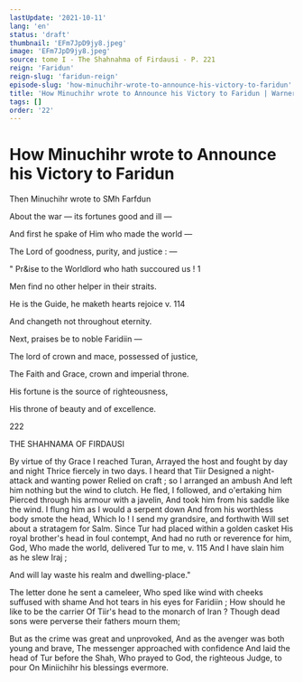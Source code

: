 ```yaml
---
lastUpdate: '2021-10-11'
lang: 'en'
status: 'draft'
thumbnail: 'EFm7JpD9jy8.jpeg'
image: 'EFm7JpD9jy8.jpeg'
source: tome I - The Shahnahma of Firdausi - P. 221
reign: 'Faridun'
reign-slug: 'faridun-reign'
episode-slug: 'how-minuchihr-wrote-to-announce-his-victory-to-faridun'
title: 'How Minuchihr wrote to Announce his Victory to Faridun | Warner | Shahnama'
tags: []
order: '22'
---
```


<!-- LTeX: language=en -->

# How Minuchihr wrote to Announce his Victory to Faridun

Then Minuchihr wrote to SMh Farfdun

About the war — its fortunes good and ill —

And first he spake of Him who made the world —

The Lord of goodness, purity, and justice : —

" Pr&amp;ise to the Worldlord who hath succoured us ! 1

Men find no other helper in their straits.

He is the Guide, he maketh hearts rejoice v. 114

And changeth not throughout eternity.

Next, praises be to noble Faridiin —

The lord of crown and mace, possessed of justice,

The Faith and Grace, crown and imperial throne.

His fortune is the source of righteousness,

His throne of beauty and of excellence.

222

THE SHAHNAMA OF FIRDAUSI

By virtue of thy Grace I reached Turan,
Arrayed the host and fought by day and night
Thrice fiercely in two days. I heard that Tiir
Designed a night-attack and wanting power
Relied on craft ; so I arranged an ambush
And left him nothing but the wind to clutch.
He fled, I followed, and o'ertaking him
Pierced through his armour with a javelin,
And took him from his saddle like the wind.
I flung him as I would a serpent down
And from his worthless body smote the head,
Which lo ! I send my grandsire, and forthwith
Will set about a stratagem for Salm.
Since Tur had placed within a golden casket
His royal brother's head in foul contempt,
And had no ruth or reverence for him, God,
Who made the world, delivered Tur to me,
v. 115 And I have slain him as he slew Iraj ;

And will lay waste his realm and dwelling-place."

The letter done he sent a cameleer,
Who sped like wind with cheeks suffused with shame
And hot tears in his eyes for Faridiin ;
How should he like to be the carrier
Of Tiir's head to the monarch of Iran ?
Though dead sons were perverse their fathers mourn
them;

But as the crime was great and unprovoked,
And as the avenger was both young and brave,
The messenger approached with confidence
And laid the head of Tur before the Shah,
Who prayed to God, the righteous Judge, to pour
On Miniichihr his blessings evermore.
